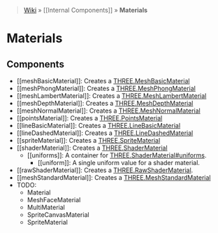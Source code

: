 > [Wiki](Home) » [[Internal Components]] » **Materials**

# Materials

## Components

* [[meshBasicMaterial]]: Creates a [THREE.MeshBasicMaterial](https://threejs.org/docs/#api/materials/MeshBasicMaterial)
* [[meshPhongMaterial]]: Creates a [THREE.MeshPhongMaterial](https://threejs.org/docs/#api/materials/MeshPhongMaterial)
* [[meshLambertMaterial]]: Creates a [THREE.MeshLambertMaterial](https://threejs.org/docs/#api/materials/MeshLambertMaterial)
* [[meshDepthMaterial]]: Creates a [THREE.MeshDepthMaterial](https://threejs.org/docs/#api/materials/MeshDepthMaterial)
* [[meshNormalMaterial]]: Creates a [THREE.MeshNormalMaterial](https://threejs.org/docs/#api/materials/MeshNormalMaterial)
* [[pointsMaterial]]: Creates a [THREE.PointsMaterial](https://threejs.org/docs/#api/materials/PointsMaterial)
* [[lineBasicMaterial]]: Creates a [THREE.LineBasicMaterial](https://threejs.org/docs/#api/materials/LineBasicMaterial)
* [[lineDashedMaterial]]: Creates a [THREE.LineDashedMaterial](https://threejs.org/docs/#api/materials/LineDashedMaterial)
* [[spriteMaterial]]: Creates a [THREE.SpriteMaterial](https://threejs.org/docs/#api/materials/SpriteMaterial)
* [[shaderMaterial]]: Creates a [THREE.ShaderMaterial](https://threejs.org/docs/#api/materials/ShaderMaterial)
  * [[uniforms]]: A container for [THREE.ShaderMaterial#uniforms](https://threejs.org/docs/#api/materials/ShaderMaterial.uniforms).
    * [[uniform]]: A single uniform value for a shader material.
* [[rawShaderMaterial]]: Creates a [THREE.RawShaderMaterial](https://threejs.org/docs/#api/materials/RawShaderMaterial).
* [[meshStandardMaterial]]: Creates a [THREE.MeshStandardMaterial](https://threejs.org/docs/#api/materials/MeshStandardMaterial)
* TODO:
  * Material
  * MeshFaceMaterial
  * MultiMaterial
  * SpriteCanvasMaterial
  * SpriteMaterial
